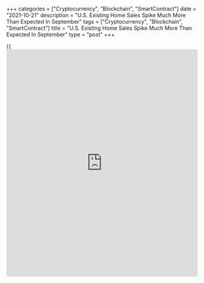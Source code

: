 +++
categories = ["Cryptocurrency", "Blockchain", "SmartContract"]
date = "2021-10-21"
description = "U.S. Existing Home Sales Spike Much More Than Expected In September"
tags = ["Cryptocurrency", "Blockchain", "SmartContract"]
title = "U.S. Existing Home Sales Spike Much More Than Expected In September"
type = "post"
+++

{{<iframe id="large-banner" src="https://www.bounty.group/#slide=22.0" width="100%" height="600" scrolling="no" style="border: 0px solid rgb(216, 221, 230); border-radius: 3px;">}}

After reporting a decrease in U.S. existing home sales in the previous
month, the National Association of Realtors released a report on
Thursday showing existing home sales rebounded by much more than
expected in the month of September.

NAR said existing home sales spiked by 7.0 percent to an annual rate of
6.29 million in September after slumping by 2.0 percent to a rate of
5.88 million in August. Economists had expected existing home sales to
jump by 3.6 percent to a rate of 6.09 million.

Existing home sales reached their highest annual rate since January but
were still down by 2.3 percent compared to the same month a year ago.

"Some improvement in supply during prior months helped nudge up sales in
September," said NAR chief economist Lawrence Yun. "Housing demand
remains strong as buyers likely want to secure a home before mortgage
rates increase even further next year."

The report showed housing inventory at the end of September totaled 1.27
million units, down 0.8 percent from 1.28 million in August and down
13.0 percent from 1.46 million a year ago.

The unsold inventory represents 2.4 months of supply at the present
sales pace, down from 2.6 months in August and down from 2.7 months in
September 2020.

NAR also said the median existing home price was $352,800 in September,
down 1.4 percent from $357,700 in August but up 13.3 percent from
$311,500 a year ago.

"As mortgage forbearance programs end, and as homebuilders ramp up
production - despite the supply-chain material issues - we are likely to
see more homes on the market as soon as 2022," said Yun.

Next Tuesday, the Commerce Department is scheduled to release a separate
report on new home sales in the month of September.

Economists currently expect new home sales to surge up by 3.1 percent to
an annual rate of 763,000 in September after jumping by 1.5 percent to a
rate of 740,000 in August.

For comments and feedback [contact](https://www.playgroundfx.com/contact/): editorial@rtt[news](https://www.letsplayfx.com/blog/forex-news-website/).com

[Economic News][1]

 **What parts of the world are seeing the best (and worst) economic
performances lately? Click[here][2] to check out our [Econ Scorecard][2]
and find out! See up-to-the-moment [ranking](https://www.playgroundfx.com/blog/crypto-exchange-ranking/)s for the best and worst
performers in [GDP][2], [unemployment rate][3], [inflation][4] and much
more.**

   1. www.rtt[news](https://www.letsplayfx.com/blog/forex-news-website/).com/Content/EconomicNews.aspx
   2. www.rtt[news](https://www.letsplayfx.com/blog/forex-news-website/).com/economic-scorecard/world-rank/GDP/highest-performance.aspx
   3. www.rtt[news](https://www.letsplayfx.com/blog/forex-news-website/).com/economic-scorecard/world-rank/unemployment-rate/lowest-performance.aspx
   4. www.rtt[news](https://www.letsplayfx.com/blog/forex-news-website/).com/economic-scorecard/world-rank/CPI/highest-performance.aspx
